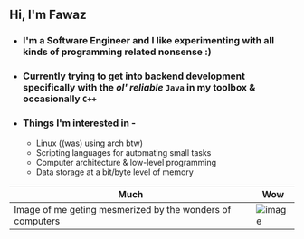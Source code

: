 ## Hi, I'm Fawaz 

- ### I'm a Software Engineer and I like experimenting with all kinds of programming related nonsense :)
- ### Currently trying to get into backend development specifically with the _ol' reliable_ `Java` in my toolbox & occasionally `C++`
- ### Things I'm interested in -
  - Linux ((was) using arch btw)
  - Scripting languages for automating small tasks
  - Computer architecture & low-level programming
  - Data storage at a bit/byte level of memory

| Much | Wow |
| -------- | -------- |
| Image of me geting mesmerized by the wonders of computers | ![image](https://github.com/derpynerd/DerpyNerd/assets/70688771/7b8e6229-234a-462d-95bf-c91f871f9545) |
